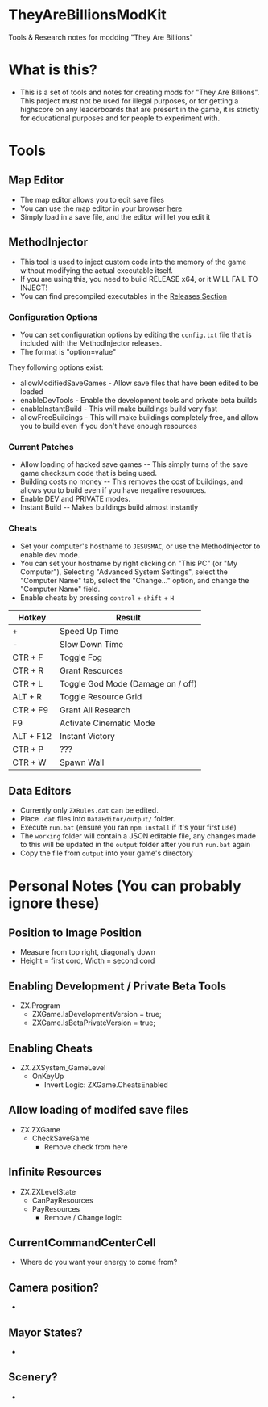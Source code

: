 # TheyAreBillionsModKit
Tools &amp; Research notes for modding "They Are Billions"

# What is this?

 - This is a set of tools and notes for creating mods for "They Are Billions". This project must not be used for illegal purposes, or for getting a highscore on any leaderboards that are present in the game, it is strictly for educational purposes and for people to experiment with.

# Tools

## Map Editor
 - The map editor allows you to edit save files
 - You can use the map editor in your browser [here](https://ash47.github.io/TheyAreBillionsModKit/MapEditorHtml/)
 - Simply load in a save file, and the editor will let you edit it

## MethodInjector

 - This tool is used to inject custom code into the memory of the game without modifying the actual executable itself.
 - If you are using this, you need to build RELEASE x64, or it WILL FAIL TO INJECT!
 - You can find precompiled executables in the [Releases Section](https://github.com/ash47/TheyAreBillionsModKit/releases)

### Configuration Options

 - You can set configuration options by editing the `config.txt` file that is included with the MethodInjector releases.
 - The format is "option=value"

They following options exist:
 - allowModifiedSaveGames - Allow save files that have been edited to be loaded
 - enableDevTools - Enable the development tools and private beta builds
 - enableInstantBuild - This will make buildings build very fast
 - allowFreeBuildings - This will make buildings completely free, and allow you to build even if you don't have enough resources

### Current Patches

 - Allow loading of hacked save games -- This simply turns of the save game checksum code that is being used.
 - Building costs no money -- This removes the cost of buildings, and allows you to build even if you have negative resources.
 - Enable DEV and PRIVATE modes.
 - Instant Build -- Makes buildings build almost instantly

### Cheats
 - Set your computer's hostname to `JESUSMAC`, or use the MethodInjector to enable dev mode.
 - You can set your hostname by right clicking on "This PC" (or "My Computer"), Selecting "Advanced System Settings", select the "Computer Name" tab, select the "Change..." option, and change the "Computer Name" field.
 - Enable cheats by pressing `control` + `shift` + `H`

|  Hotkey	| Result                            	|
| --------	| ------------------------------------- |
| +			| Speed Up Time							|
| -			| Slow Down Time						|
| CTR + F	| Toggle Fog							|
| CTR + R	| Grant Resources						|
| CTR + L	| Toggle God Mode (Damage on / off)		|
| ALT + R	| Toggle Resource Grid					|
| CTR + F9	| Grant All Research					|
| F9		| Activate Cinematic Mode				|
| ALT + F12	| Instant Victory						|
| CTR + P	| ???									|
| CTR + W	| Spawn Wall							|

## Data Editors
 - Currently only `ZXRules.dat` can be edited.
 - Place `.dat` files into `DataEditor/output/` folder.
 - Execute `run.bat` (ensure you ran `npm install` if it's your first use)
 - The `working` folder will contain a JSON editable file, any changes made to this will be updated in the `output` folder after you run `run.bat` again
 - Copy the file from `output` into your game's directory

# Personal Notes (You can probably ignore these)

## Position to Image Position
 - Measure from top right, diagonally down
 - Height = first cord, Width = second cord

## Enabling Development / Private Beta Tools
 - ZX.Program
   - ZXGame.IsDevelopmentVersion = true;
   - ZXGame.IsBetaPrivateVersion = true;

## Enabling Cheats
 - ZX.ZXSystem_GameLevel
   - OnKeyUp
     - Invert Logic: ZXGame.CheatsEnabled

## Allow loading of modifed save files
 - ZX.ZXGame
   - CheckSaveGame
     - Remove check from here

## Infinite Resources
 - ZX.ZXLevelState
   - CanPayResources
   - PayResources
   		- Remove / Change logic


## CurrentCommandCenterCell
 - Where do you want your energy to come from?

## Camera position?
 - <Simple name="LevelCameraArea" type="System.Drawing.RectangleF, System.Drawing" value="116.1768;118.3912;24;13.5" />

## Mayor States?
 - <Collection name="MayorStates" elementType="ZX.ZXLevelState+MayorState, TheyAreBillions">

## Scenery?
 - <Collection name="LevelPersistentSceneObjects" elementType="ZX.OSalvableObject, TheyAreBillions">

